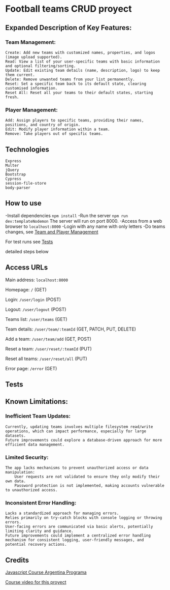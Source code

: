 # Football teams CRUD proyect

## Expanded Description of Key Features:

### Team Management:<a name="teamManagement"></a>

    Create: Add new teams with customized names, properties, and logos (image upload supported).
    Read: View a list of your user-specific teams with basic information and optional filtering/sorting.
    Update: Edit existing team details (name, description, logo) to keep them current.
    Delete: Remove unwanted teams from your list permanently.
    Reset: Set a specific team back to its default state, clearing customised information.
    Reset All: Reset all your teams to their default states, starting fresh.

### Player Management:

    Add: Assign players to specific teams, providing their names, positions, and country of origin.
    Edit: Modify player information within a team.
    Remove: Take players out of specific teams.

## Technologies

    Express
    Multer
    jQuery
    Bootstrap
    Cypress
    session-file-store
    body-parser
    
## How to use

-Install dependencies `npm install`
-Run the server `npm run dev:templateNodemon`
The server will run on port 8000.
-Access from a web browser to `localhost:8000`
-Login with any name with only letters
-Do teams changes, see [Team and Player Management](#teamManagement)

For test runs see [Tests](#tests)

detailed steps below

## Access URLs
Main address: `localhost:8000`

Homepage: `/` (GET)

Login: `/user/login` (POST)

Logout: `/user/logout` (POST)

Teams list: `/user/teams` (GET)

Team details: `/user/team/:teamId` (GET, PATCH, PUT, DELETE)

Add a team: `/user/team/add` (GET, POST)

Reset a team: `/user/reset/:teamId` (PUT) 

Reset all teams: `/user/reset/all` (PUT)

Error page: `/error` (GET)

## Tests <a name="tests"></a>


## Known Limitations:

### Inefficient Team Updates:
    Currently, updating teams involves multiple filesystem read/write operations, which can impact performance, especially for large datasets.
    Future improvements could explore a database-driven approach for more efficient data management.

### Limited Security:
    The app lacks mechanisms to prevent unauthorized access or data manipulation:
        User requests are not validated to ensure they only modify their own data.
        Password protection is not implemented, making accounts vulnerable to unauthorized access.
        
### Inconsistent Error Handling:
    Lacks a standardized approach for managing errors.
    Relies primarily on try-catch blocks with console logging or throwing errors.
    User-facing errors are communicated via basic alerts, potentially limiting clarity and guidance.
    Future improvements could implement a centralized error handling mechanism for consistent logging, user-friendly messages, and potential recovery actions.

## Credits
[Javascript Course Argentina Programa](https://argentinaprograma.com/)

[Course video for this proyect](https://www.youtube.com/watch?v=8LxxQeNCu4U&list=PLs73pLtDNXD893LSF8fP-EfZbGWMECmnc&index=17)
